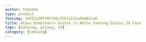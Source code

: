 ```yaml
---
author: tokodab
type: product
featimg: 1kPZtpIPFTMYI90cTGF7Lk32oMVd6IzxK
title: Albus Dumbledore Quotes in White Samsung Galaxy S9 Case
tags: [samsung, galaxy, s9]
category: [samsung]
---
```

